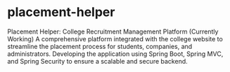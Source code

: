 # placement-helper
Placement Helper: College Recruitment Management Platform (Currently Working) A comprehensive platform integrated with the college website to streamline the placement process for students, companies, and administrators.  Developing the application using Spring Boot, Spring MVC, and Spring Security to ensure a scalable and secure backend.
